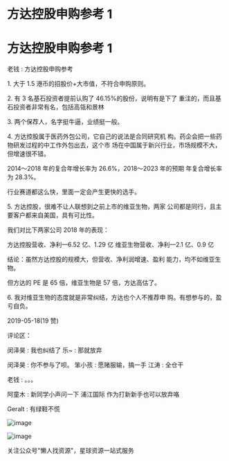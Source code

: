 # 方达控股申购参考 1

# 方达控股申购参考 1

老钱 : 方达控股申购参考

1\. 大于 1.5 港币的招股价+大市值，不符合申购原则。

2\. 有 3 名基石投资者提前认购了 46.15%的股份，说明有是下了 重注的，而且基石投资者非常有名，包括高瓴和景林

3\. 两个保荐人，名字挺牛逼，业绩挺一般。

4\. 方达控股属于医药外包公司，它自己的说法是合同研究机 构。药企会把一些药物研发过程的中工作外包出去，这个市 场在中国属于新兴行业，市场规模不大，但增速很不错。

2014～2018 年的复合年增长率为 26.6%，2018～2023 年的预期 年复合增长率为 28.3%。

行业赛道都这么快，里面一定会产生更快的选手。

5\. 方达控股，很难不让人联想到之前上市的维亚生物，两家 公司都是同行，且主要客户都来自美国，具有可比性。

我们对比下两家公司 2018 年的表现：

方达控股营收、净利—6.52 亿、1.29 亿 维亚生物营收、净利—2.1 亿、0.9 亿

结论：虽然方达控股的规模大，但营收、净利润增速、盈利 能力，均不如维亚生物。

但方达的 PE 是 65 倍，维亚生物是 57 倍，方达高估了。

6\. 我对维亚生物的态度就是非常纠结，方达也个人不推荐申 购。有想参与的，盈亏自负。

2019-05-18(19 赞)

评论区：

闵泽昊 : 我也纠结了 乐~ : 那就放弃

闵泽昊 : 你不参与了呗。 笨小孩 : 愿赌服输，搞一手 江涛 : 全仓干

老钱 : 。。。

阿童木 : 新同学小声问一下 浦江国际 作为打新新手也可以放弃咯

Geralt : 有绿鞋不慌

![image](img/Image_198.png)

![image](img/Image_199.png)

关注公众号"懒人找资源"，星球资源一站式服务